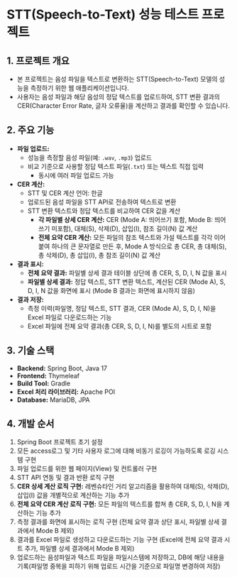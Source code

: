 # STT(Speech-to-Text) 성능 테스트 프로젝트

## 1. 프로젝트 개요

- 본 프로젝트는 음성 파일을 텍스트로 변환하는 STT(Speech-to-Text) 모델의 성능을 측정하기 위한 웹 애플리케이션입니다.
- 사용자는 음성 파일과 해당 음성의 정답 텍스트를 업로드하여, STT 변환 결과의 CER(Character Error Rate, 글자 오류율)을 계산하고 결과를 확인할 수 있습니다.

## 2. 주요 기능

- **파일 업로드:**
    - 성능을 측정할 음성 파일(예: `.wav`, `.mp3`) 업로드
    - 비교 기준으로 사용할 정답 텍스트 파일(`.txt`) 또는 텍스트 직접 입력
		- 동시에 여러 파일 업로드 가능
- **CER 계산:**
    - STT 및 CER 계산 언어: 한글
    - 업로드된 음성 파일을 STT API로 전송하여 텍스트로 변환
    - STT 변환 텍스트와 정답 텍스트를 비교하여 CER 값을 계산
		- **각 파일별 상세 CER 계산:** CER (Mode A: 띄어쓰기 포함, Mode B: 띄어쓰기 미포함), 대체(S), 삭제(D), 삽입(I), 참조 길이(N) 값 계산
		- **전체 요약 CER 계산:** 모든 파일의 참조 텍스트와 가설 텍스트를 각각 이어 붙여 하나의 큰 문자열로 만든 후, Mode A 방식으로 총 CER, 총 대체(S), 총 삭제(D), 총 삽입(I), 총 참조 길이(N) 값 계산
- **결과 표시:**
    - **전체 요약 결과:** 파일별 상세 결과 테이블 상단에 총 CER, S, D, I, N 값을 표시
    - **파일별 상세 결과:** 정답 텍스트, STT 변환 텍스트, 계산된 CER (Mode A), S, D, I, N 값을 화면에 표시 (Mode B 결과는 화면에 표시하지 않음)
- **결과 저장:**
    - 측정 이력(파일명, 정답 텍스트, STT 결과, CER (Mode A), S, D, I, N)을 Excel 파일로 다운로드하는 기능
    - Excel 파일에 전체 요약 결과(총 CER, S, D, I, N)를 별도의 시트로 포함

## 3. 기술 스택

- **Backend:** Spring Boot, Java 17
- **Frontend:** Thymeleaf
- **Build Tool:** Gradle
- **Excel 처리 라이브러리:** Apache POI
- **Database:** MariaDB, JPA

## 4. 개발 순서

1.  Spring Boot 프로젝트 초기 설정
2.  모든 access로그 및 기타 사용자 로그에 대해 비동기 로깅이 가능하도록 로깅 시스템 구현
3.  파일 업로드를 위한 웹 페이지(View) 및 컨트롤러 구현
4.  STT API 연동 및 결과 반환 로직 구현
5.  **CER 상세 계산 로직 구현:** 레벤슈타인 거리 알고리즘을 활용하여 대체(S), 삭제(D), 삽입(I) 값을 개별적으로 계산하는 기능 추가
6.  **전체 요약 CER 계산 로직 구현:** 모든 파일의 텍스트를 합쳐 총 CER, S, D, I, N을 계산하는 기능 추가
7.  측정 결과를 화면에 표시하는 로직 구현 (전체 요약 결과 상단 표시, 파일별 상세 결과에서 Mode B 제외)
8.  결과를 Excel 파일로 생성하고 다운로드하는 기능 구현 (Excel에 전체 요약 결과 시트 추가, 파일별 상세 결과에서 Mode B 제외)
9.  업로드하는 음성파일과 텍스트 파일을 파일시스템에 저장하고, DB에 해당 내용을 기록(파일명 중복을 피하기 위해 업로드 시간을 기준으로 파일명 변경하여 저장)
